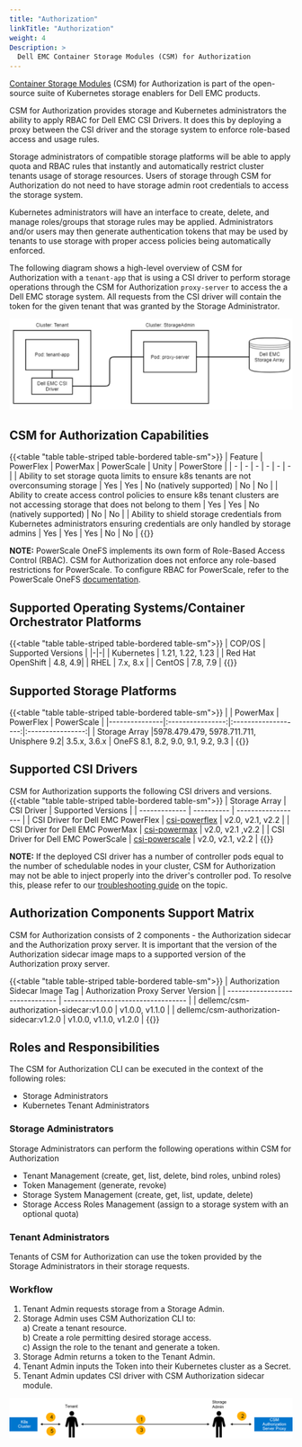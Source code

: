 ```yaml
---
title: "Authorization"
linkTitle: "Authorization"
weight: 4
Description: >
  Dell EMC Container Storage Modules (CSM) for Authorization
---
```


[Container Storage Modules](https://github.com/dell/csm) (CSM) for Authorization is part of the  open-source suite of Kubernetes storage enablers for Dell EMC products. 

CSM for Authorization provides storage and Kubernetes administrators the ability to apply RBAC for Dell EMC CSI Drivers. It does this by deploying a proxy between the CSI driver and the storage system to enforce role-based access and usage rules.

Storage administrators of compatible storage platforms will be able to apply quota and RBAC rules that instantly and automatically restrict cluster tenants usage of storage resources. Users of storage through CSM for Authorization do not need to have storage admin root credentials to access the storage system.

Kubernetes administrators will have an interface to create, delete, and manage roles/groups that storage rules may be applied. Administrators and/or users may then generate authentication tokens that may be used by tenants to use storage with proper access policies being automatically enforced.

The following diagram shows a high-level overview of CSM for Authorization with a `tenant-app` that is using a CSI driver to perform storage operations through the CSM for Authorization `proxy-server` to access the a Dell EMC storage system. All requests from the CSI driver will contain the token for the given tenant that was granted by the Storage Administrator.

![CSM for Authorization](./karavi-authorization-example.png "CSM for Authorization")

## CSM for Authorization Capabilities
{{<table "table table-striped table-bordered table-sm">}}
| Feature | PowerFlex | PowerMax | PowerScale | Unity | PowerStore |
| - | - | - | - | - | - |
| Ability to set storage quota limits to ensure k8s tenants are not overconsuming storage | Yes | Yes | No (natively supported) | No | No |
| Ability to create access control policies to ensure k8s tenant clusters are not accessing storage that does not belong to them | Yes | Yes | No (natively supported) | No | No |
| Ability to shield storage credentials from Kubernetes administrators ensuring credentials are only handled by storage admins | Yes | Yes | Yes | No | No |
{{</table>}}

**NOTE:** PowerScale OneFS implements its own form of Role-Based Access Control (RBAC). CSM for Authorization does not enforce any role-based restrictions for PowerScale. To configure RBAC for PowerScale, refer to the PowerScale OneFS [documentation](https://www.dell.com/support/home/en-us/product-support/product/isilon-onefs/docs).

## Supported Operating Systems/Container Orchestrator Platforms
{{<table "table table-striped table-bordered table-sm">}}
| COP/OS | Supported Versions |
|-|-|
| Kubernetes    | 1.21, 1.22, 1.23 |
| Red Hat OpenShift | 4.8, 4.9|
| RHEL          |     7.x, 8.x      |
| CentOS        |     7.8, 7.9     |
{{</table>}}

## Supported Storage Platforms

{{<table "table table-striped table-bordered table-sm">}}
|               | PowerMax         | PowerFlex | PowerScale |
|---------------|:----------------:|:-------------------:|:----------------:|
| Storage Array |5978.479.479, 5978.711.711, Unisphere 9.2|    3.5.x, 3.6.x    | OneFS 8.1, 8.2, 9.0, 9.1, 9.2, 9.3 |
{{</table>}}

## Supported CSI Drivers

CSM for Authorization supports the following CSI drivers and versions.
{{<table "table table-striped table-bordered table-sm">}}
| Storage Array | CSI Driver | Supported Versions |
| ------------- | ---------- | ------------------ |
| CSI Driver for Dell EMC PowerFlex | [csi-powerflex](https://github.com/dell/csi-powerflex) | v2.0, v2.1, v2.2 |
| CSI Driver for Dell EMC PowerMax | [csi-powermax](https://github.com/dell/csi-powermax) | v2.0, v2.1 ,v2.2 |
| CSI Driver for Dell EMC PowerScale | [csi-powerscale](https://github.com/dell/csi-powerscale) | v2.0, v2.1, v2.2 |
{{</table>}}

**NOTE:** If the deployed CSI driver has a number of controller pods equal to the number of schedulable nodes in your cluster, CSM for Authorization may not be able to inject properly into the driver's controller pod.
To resolve this, please refer to our [troubleshooting guide](./troubleshooting) on the topic.

## Authorization Components Support Matrix
CSM for Authorization consists of 2 components - the Authorization sidecar and the Authorization proxy server.  It is important that the version of the Authorization sidecar image maps to a supported version of the Authorization proxy server.

{{<table "table table-striped table-bordered table-sm">}}
| Authorization Sidecar Image Tag | Authorization Proxy Server Version |
| ------------------------------- | ---------------------------------- |
| dellemc/csm-authorization-sidecar:v1.0.0 | v1.0.0, v1.1.0 |
| dellemc/csm-authorization-sidecar:v1.2.0 | v1.0.0, v1.1.0, v1.2.0 |
{{</table>}}
## Roles and Responsibilities

The CSM for Authorization CLI can be executed in the context of the following roles:
- Storage Administrators
- Kubernetes Tenant Administrators

### Storage Administrators

Storage Administrators can perform the following operations within CSM for Authorization

- Tenant Management (create, get, list, delete, bind roles, unbind roles)
- Token Management (generate, revoke)
- Storage System Management (create, get, list, update, delete)
- Storage Access Roles Management (assign to a storage system with an optional quota)

### Tenant Administrators

Tenants of CSM for Authorization can use the token provided by the Storage Administrators in their storage requests.

### Workflow

1) Tenant Admin requests storage from a Storage Admin.
2) Storage Admin uses CSM Authorization CLI to:<br>
    a) Create a tenant resource.<br>
    b) Create a role permitting desired storage access.<br>
    c) Assign the role to the tenant and generate a token.<br>
3) Storage Admin returns a token to the Tenant Admin.
4) Tenant Admin inputs the Token into their Kubernetes cluster as a Secret.
5) Tenant Admin updates CSI driver with CSM Authorization sidecar module.

![CSM for Authorization Workflow](./design2.png "CSM for Authorization Workflow")
